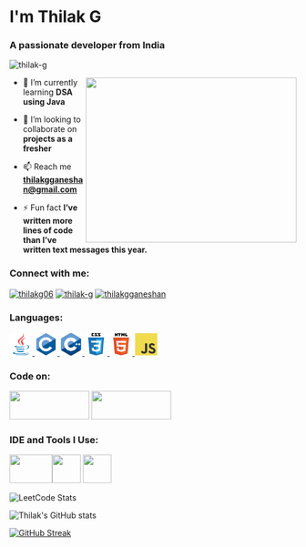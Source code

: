<h1 align="left">I'm Thilak G</h1>
<h3 align="left">A passionate developer from India</h3>

<p align="left"> <img src="https://komarev.com/ghpvc/?username=thilak-g&label=Profile%20views&color=0e75b6&style=flat" alt="thilak-g" /> </p>

<img align="right" width="370" height="290" src="https://i.giphy.com/media/v1.Y2lkPTc5MGI3NjExdDhrMnljMzc0c2F4eHI5NnVwZGxnNXd0anlpaXNwMm16OXJ5dmhnaiZlcD12MV9pbnRlcm5hbF9naWZfYnlfaWQmY3Q9Zw/ZVik7pBtu9dNS/giphy.gif">

- 🌱 I’m currently learning **DSA using Java**

- 👯 I’m looking to collaborate on **projects as a fresher**
  
- 📫 Reach me **thilakgganeshan@gmail.com**
  
- ⚡ Fun fact **I’ve written more lines of code than I’ve written text messages this year.**
  
<h3 align="left">Connect with me:</h3>
<p align="left">
<a href="https://twitter.com/thilakg06" target="blank"><img align="center" src="https://raw.githubusercontent.com/rahuldkjain/github-profile-readme-generator/master/src/images/icons/Social/twitter.svg" alt="thilakg06" height="30" width="40" /></a>
<a href="https://linkedin.com/in/thilak-g" target="blank"><img align="center" src="https://raw.githubusercontent.com/rahuldkjain/github-profile-readme-generator/master/src/images/icons/Social/linked-in-alt.svg" alt="thilak-g" height="30" width="40" /></a>
<a href="https://www.leetcode.com/thilakgganeshan" target="blank"><img align="center" src="https://raw.githubusercontent.com/rahuldkjain/github-profile-readme-generator/master/src/images/icons/Social/leet-code.svg" alt="thilakgganeshan" height="30" width="40" /></a>
</p>


<h3 align="left">Languages:</h3>
<p align="left">  <a href="https://www.java.com" target="_blank" rel="noreferrer"> <img src="https://raw.githubusercontent.com/devicons/devicon/master/icons/java/java-original.svg" alt="java" width="40" height="40"/> </a><a href="https://www.cprogramming.com/" target="_blank" rel="noreferrer"> <img src="https://raw.githubusercontent.com/devicons/devicon/master/icons/c/c-original.svg" alt="c" width="40" height="40"/> </a> <a href="https://www.w3schools.com/cpp/" target="_blank" rel="noreferrer"> <img src="https://raw.githubusercontent.com/devicons/devicon/master/icons/cplusplus/cplusplus-original.svg" alt="cplusplus" width="40" height="40"/> </a> <a href="https://www.w3schools.com/css/" target="_blank" rel="noreferrer"> <img src="https://raw.githubusercontent.com/devicons/devicon/master/icons/css3/css3-original-wordmark.svg" alt="css3" width="40" height="40"/> </a> <a href="https://www.w3.org/html/" target="_blank" rel="noreferrer"> <img src="https://raw.githubusercontent.com/devicons/devicon/master/icons/html5/html5-original-wordmark.svg" alt="html5" width="40" height="40"/> </a> <a href="https://developer.mozilla.org/en-US/docs/Web/JavaScript" target="_blank" rel="noreferrer"> <img src="https://raw.githubusercontent.com/devicons/devicon/master/icons/javascript/javascript-original.svg" alt="javascript" width="40" height="40"/> </a> </p>

<h3 align="left">Code on:</h3>
<p align="left">
 <img height="50" width="140" src="https://img.shields.io/badge/LeetCode-FFA116?style=for-the-badge&logo=leetcode&logoColor=white"/> <img height="50" width="140" src="https://img.shields.io/badge/HackerRank-2EC866?style=for-the-badge&logo=hackerrank&logoColor=white"/>

</p>

<h3 align="left">IDE and Tools I Use:</h3>
<p align="left">
<img height="50" width="75" src="https://img.shields.io/badge/IntelliJ_IDEA-000000?style=for-the-badge&logo=intellij-idea&logoColor=white"/><img height="50" width="50" src="https://img.icons8.com/color/48/000000/visual-studio-code-2019.png"/> <img height="50" width="50" src="https://img.icons8.com/color/50/000000/git.png"/> 
</p>

![LeetCode Stats](https://leetcard.jacoblin.cool/thilakgganeshan?theme=dark&font=roboto&ext=activity)

![Thilak's GitHub stats](https://github-readme-stats.vercel.app/api?username=thilak-g&show_icons=true&locale=en&theme=dark)


[![GitHub Streak](https://streak-stats.demolab.com?user=thilak-g&theme=dark)](https://git.io/streak-stats)


